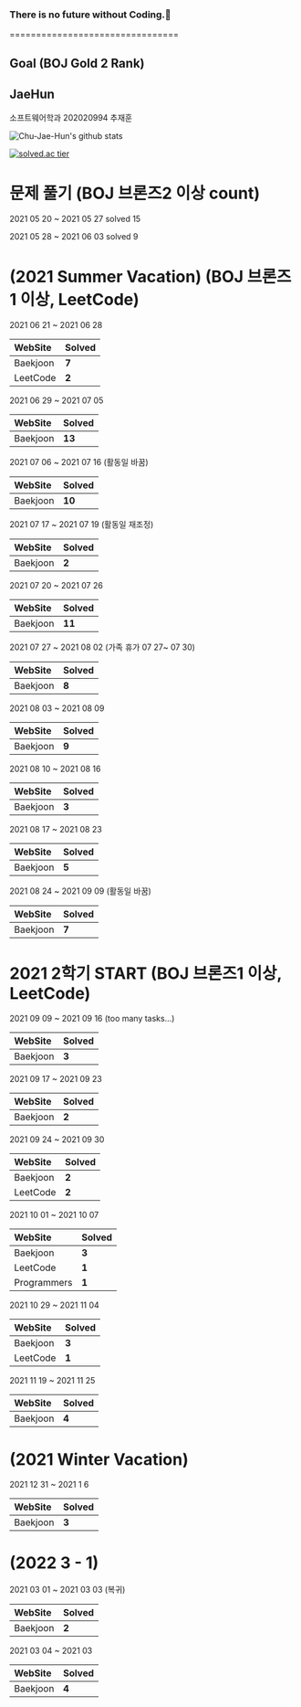 ### There is no future without Coding.👋
================================

## Goal (BOJ Gold 2 Rank)

## JaeHun
소프트웨어학과 202020994 추재훈

![Chu-Jae-Hun's github stats](https://github-readme-stats.vercel.app/api?username=Chu-Jae-Hun&show_icons=true)

[![solved.ac tier](http://mazassumnida.wtf/api/generate_badge?boj=wognscn)](https://solved.ac/wognscn)

# 문제 풀기 (BOJ 브론즈2 이상 count) 
2021 05 20 ~ 2021 05 27  solved 15

2021 05 28 ~ 2021 06 03  solved 9

# (2021 Summer Vacation) (BOJ 브론즈1 이상, LeetCode)

2021 06 21 ~ 2021 06 28 

| WebSite | Solved |
|:--------|:-------|
| Baekjoon | **7** |
| LeetCode | **2** |

2021 06 29 ~ 2021 07 05

| WebSite | Solved |
|:--------|:-------|
| Baekjoon | **13** |

2021 07 06 ~ 2021 07 16 (활동일 바꿈)

| WebSite | Solved |
|:--------|:-------|
| Baekjoon | **10** |

2021 07 17 ~ 2021 07 19 (활동일 재조정)

| WebSite | Solved |
|:--------|:-------|
| Baekjoon | **2** |

2021 07 20 ~ 2021 07 26

| WebSite | Solved |
|:--------|:-------|
| Baekjoon | **11** |

2021 07 27 ~ 2021 08 02 (가족 휴가 07 27~ 07 30)

| WebSite | Solved |
|:--------|:-------|
| Baekjoon | **8** |

2021 08 03 ~ 2021 08 09

| WebSite | Solved |
|:--------|:-------|
| Baekjoon | **9** |

2021 08 10 ~ 2021 08 16

| WebSite | Solved |
|:--------|:-------|
| Baekjoon | **3** |

2021 08 17 ~ 2021 08 23

| WebSite | Solved |
|:--------|:-------|
| Baekjoon | **5** |

2021 08 24 ~ 2021 09 09 (활동일 바꿈)

| WebSite | Solved |
|:--------|:-------|
| Baekjoon | **7** |

# 2021 2학기 START (BOJ 브론즈1 이상, LeetCode)

2021 09 09 ~ 2021 09 16 (too many tasks...)

| WebSite | Solved |
|:--------|:-------|
| Baekjoon | **3** |


2021 09 17 ~ 2021 09 23

| WebSite | Solved |
|:--------|:-------|
| Baekjoon | **2** |


2021 09 24 ~ 2021 09 30

| WebSite | Solved |
|:--------|:-------|
| Baekjoon | **2** |
| LeetCode | **2** |

2021 10 01 ~ 2021 10 07

| WebSite | Solved |
|:--------|:-------|
| Baekjoon | **3** |
| LeetCode | **1** |
| Programmers | **1** |

2021 10 29 ~ 2021 11 04

| WebSite | Solved |
|:--------|:-------|
| Baekjoon | **3** |
| LeetCode | **1** |

2021 11 19 ~ 2021 11 25

| WebSite | Solved |
|:--------|:-------|
| Baekjoon | **4** |

# (2021 Winter Vacation)

2021 12 31 ~ 2021 1 6

| WebSite | Solved |
|:--------|:-------|
| Baekjoon | **3** |

# (2022 3 - 1)

2021 03 01 ~ 2021 03 03 (복귀)

| WebSite | Solved |
|:--------|:-------|
| Baekjoon | **2** |

2021 03 04 ~ 2021 03 

| WebSite | Solved |
|:--------|:-------|
| Baekjoon | **4** |
